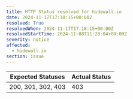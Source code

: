 ```yaml
---
title: HTTP Status resolved for hidewall.io
date: 2024-11-17T17:18:15+00:00Z
resolved: True
resolvedWhen: 2024-11-17T17:18:15+00:00Z
resolvedStartTime: 2024-11-08T11:28:04+00:00Z
severity: notice
affected:
  - hidewall.io
section: issue
---
```


| Expected Statuses | Actual Status  |
|-------------------|----------------|
| 200, 301, 302, 403 | 403 |
